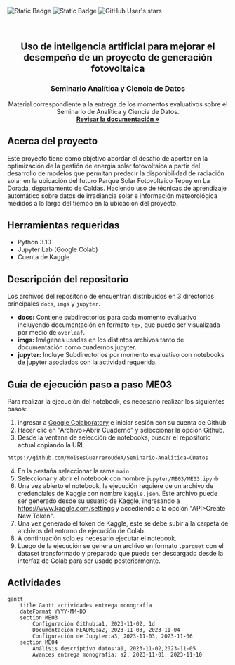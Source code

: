 <a name="readme-top"></a>
![Static Badge](https://img.shields.io/badge/Data_Science-UdeA-green)
![Static Badge](https://img.shields.io/badge/Python-3.10.12-orange)
![GitHub User's stars](https://img.shields.io/github/stars/MoisesGuerreroUdeA?style=social)

<br/>
<div align='center'>
    <h2>Uso de inteligencia artificial para mejorar el desempeño de un proyecto de generación fotovoltaica</h2>
    <h3> Seminario Analítica y Ciencia de Datos </h3>
    <p>
        Material correspondiente a la entrega de los momentos evaluativos sobre el Seminario de Analítica y Ciencia de Datos.
        <br/>
        <a href='docs/ME02/data_product_canvas.pdf'><strong>Revisar la documentación »</strong></a>
    </p>
</div>

## Acerca del proyecto

Este proyecto tiene como objetivo abordar el desafío de aportar en la optimización de la gestión de energía solar fotovoltaica a partir del desarrollo de modelos que permitan predecir la disponibilidad de radiación solar en la ubicación del futuro Parque Solar Fotovoltaico Tepuy en La Dorada, departamento de Caldas. Haciendo uso de técnicas de aprendizaje automático sobre datos de irradiancia solar e información meteorológica medidos a lo largo del tiempo en la ubicación del proyecto.

## Herramientas requeridas

* Python 3.10
* Jupyter Lab (Google Colab)
* Cuenta de Kaggle

## Descripción del repositorio

Los archivos del repositorio de encuentran distribuidos en 3 directorios principales `docs`, `imgs` y `jupyter`.

* **docs:** Contiene subdirectorios para cada momento evaluativo incluyendo documentación en formato `tex`, que puede ser visualizada por medio de `overleaf`.
* **imgs:** Imágenes usadas en los distintos archivos tanto de documentación como cuadernos jupyter.
* **jupyter:** Incluye Subdirectorios por momento evaluativo con notebooks de jupyter asociados con la actividad requerida.

## Guía de ejecución paso a paso ME03

Para realizar la ejecución del notebook, es necesario realizar los siguientes pasos:
1. ingresar a [Google Colaboratory](https://colab.research.google.com/?hl=es) e iniciar sesión con su cuenta de Github
2. Hacer clic en "Archivo>Abrir Cuaderno" y seleccionar la opción Github.
3. Desde la ventana de selección de notebooks, buscar el repositorio actual copiando la URL 
```
https://github.com/MoisesGuerreroUdeA/Seminario-Analitica-CDatos
```
4. En la pestaña seleccionar la rama `main`
5. Seleccionar y abrir el notebook con nombre `jupyter/ME03/ME03.ipynb`
6. Una vez abierto el notebook, la ejecución requiere de un archivo de credenciales de Kaggle con nombre `kaggle.json`. Este archivo puede ser generado desde su usuario de Kaggle, ingresando a https://www.kaggle.com/settings y accediendo a la opción "API>Create New Token".
7. Una vez generado el token de Kaggle, este se debe subir a la carpeta de archivos del entorno de ejecución de Colab.
8. A continuación solo es necesario ejecutar el notebook.
9. Luego de la ejecución se genera un archivo en formato `.parquet` con el dataset transformado y preparado que puede ser descargado desde la interfaz de Colab para ser usado posteriormente.

## Actividades

```mermaid
gantt
    title Gantt actividades entrega monografía
    dateFormat YYYY-MM-DD
    section ME03
        Configuración Github:a1, 2023-11-02, 1d
        Documentación README:a2, 2023-11-03, 2023-11-04
        Configuración de Jupyter:a3, 2023-11-03, 2023-11-06
    section ME04
        Análisis descriptivo datos:a1, 2023-11-02,2023-11-05
        Avances entrega monografía: a2, 2023-11-01, 2023-11-10
```

